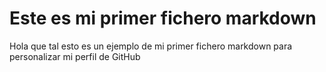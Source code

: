 # Este es mi primer fichero markdown

Hola que tal esto es un ejemplo de mi primer fichero markdown para personalizar mi perfil de GitHub

